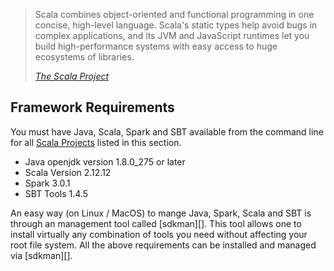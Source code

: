 >Scala combines object-oriented and functional programming in one concise,
>high-level language. Scala's static types help avoid bugs in complex applications,
>and its JVM and JavaScript runtimes let you build high-performance systems with
>easy access to huge ecosystems of libraries.
>
><cite>[The Scala Project][]</cite>

## Framework Requirements

You must have Java, Scala, Spark and SBT available from the command line for all
[Scala Projects][] listed in this section.

- Java openjdk version 1.8.0_275 or later
- Scala Version 2.12.12
- Spark 3.0.1
- SBT Tools 1.4.5

An easy way (on Linux / MacOS) to mange Java, Spark, Scala and SBT is
through an management tool called [sdkman][]. This tool allows
one to install virtually any combination of tools you need without
affecting your root file system. All the above requirements
can be installed and managed via [sdkman][].

[The Scala Project]: https://scala-lang.org/
[Scala Projects]: https://scala-lang.org/